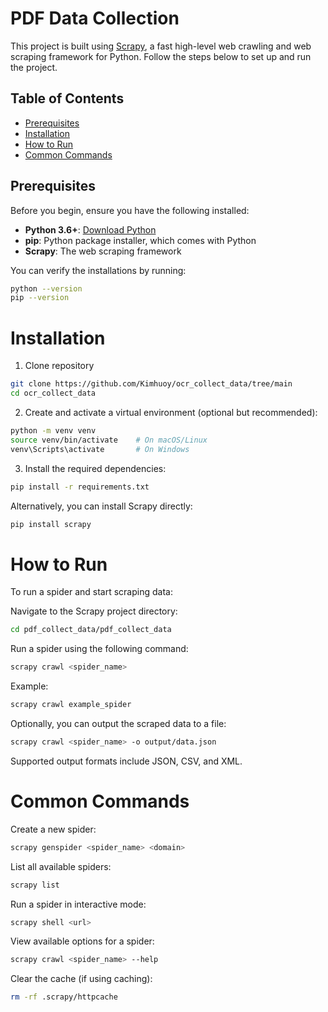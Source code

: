 # PDF Data Collection

This project is built using [Scrapy](https://scrapy.org/), a fast high-level web crawling and web scraping framework for Python. Follow the steps below to set up and run the project.

## Table of Contents
- [Prerequisites](#prerequisites)
- [Installation](#installation)
- [How to Run](#how-to-run)
- [Common Commands](#common-commands)


## Prerequisites

Before you begin, ensure you have the following installed:

- **Python 3.6+**: [Download Python](https://www.python.org/downloads/)
- **pip**: Python package installer, which comes with Python
- **Scrapy**: The web scraping framework

You can verify the installations by running:

```bash
python --version
pip --version
```

# Installation
1. Clone repository

```bash
git clone https://github.com/Kimhuoy/ocr_collect_data/tree/main
cd ocr_collect_data
```

2. Create and activate a virtual environment (optional but recommended):

```bash
python -m venv venv
source venv/bin/activate    # On macOS/Linux
venv\Scripts\activate       # On Windows
```

3. Install the required dependencies:

```bash
pip install -r requirements.txt
```
Alternatively, you can install Scrapy directly:

```bash
pip install scrapy
```


# How to Run
To run a spider and start scraping data:

Navigate to the Scrapy project directory:
```bash
cd pdf_collect_data/pdf_collect_data
```

Run a spider using the following command:
```bash
scrapy crawl <spider_name>
```

Example:

```bash
scrapy crawl example_spider
```

Optionally, you can output the scraped data to a file:

```bash
scrapy crawl <spider_name> -o output/data.json
```
Supported output formats include JSON, CSV, and XML.


# Common Commands

Create a new spider:
```bash
scrapy genspider <spider_name> <domain>
```

List all available spiders:
```bash
scrapy list
```

Run a spider in interactive mode:
```bash
scrapy shell <url>
```

View available options for a spider:
```bash
scrapy crawl <spider_name> --help
```

Clear the cache (if using caching):
```bash
rm -rf .scrapy/httpcache
```
